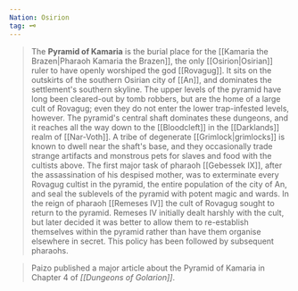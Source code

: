 ```yaml
---
Nation: Osirion
tag: 🗝️
---
```


> The **Pyramid of Kamaria** is the burial place for the [[Kamaria the Brazen|Pharaoh Kamaria the Brazen]], the only [[Osirion|Osirian]] ruler to have openly worshiped the god [[Rovagug]].  It sits on the outskirts of the southern Osirian city of [[An]], and dominates the settlement's southern skyline.  The upper levels of the pyramid have long been cleared-out by tomb robbers, but are the home of a large cult of Rovagug; even they do not enter the lower trap-infested levels, however.  The pyramid's central shaft dominates these dungeons, and it reaches all the way down to the [[Bloodcleft]] in the [[Darklands]] realm of [[Nar-Voth]].  A tribe of degenerate [[Grimlock|grimlocks]] is known to dwell near the shaft's base, and they occasionally trade strange artifacts and monstrous pets for slaves and food with the cultists above.
> The first major task of pharaoh [[Gebessek IX]], after the assassination of his despised mother, was to exterminate every Rovagug cultist in the pyramid, the entire population of the city of An, and seal the sublevels of the pyramid with potent magic and wards.
> In the reign of pharaoh [[Remeses IV]] the cult of Rovagug sought to return to the pyramid. Remeses IV initially dealt harshly with the cult, but later decided it was better to allow them to re-establish themselves within the pyramid rather than have them organise elsewhere in secret. This policy has been followed by subsequent pharaohs.


> Paizo published a major article about the Pyramid of Kamaria in Chapter 4 of *[[Dungeons of Golarion]]*.








